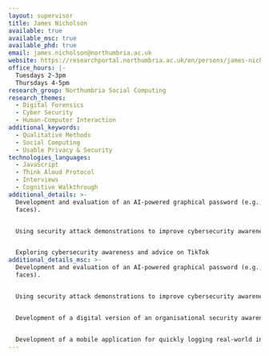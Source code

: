 ```yaml
---
layout: supervisor
title: James Nicholson
available: true
available_msc: true
available_phd: true
email: james.nicholson@northumbria.ac.uk
website: https://researchportal.northumbria.ac.uk/en/persons/james-nicholson
office_hours: |-
  Tuesdays 2-3pm
  Thursdays 4-5pm
research_group: Northumbria Social Computing
research_themes:
  - Digital Forensics
  - Cyber Security
  - Human-Computer Interaction
additional_keywords:
  - Qualitative Methods
  - Social Computing
  - Usable Privacy & Security
technologies_languages:
  - JavaScript
  - Think Aloud Protocol
  - Interviews
  - Cognitive Walkthrough
additional_details: >-
  Development and evaluation of an AI-powered graphical password (e.g., using AI
  faces).


  Using security attack demonstrations to improve cybersecurity awareness (phishing/password management).


  Exploring cybersecurity awareness and advice on TikTok
additional_details_msc: >-
  Development and evaluation of an AI-powered graphical password (e.g., using AI
  faces).


  Using security attack demonstrations to improve cybersecurity awareness (phishing/password management).


  Development of a digital version of an organisational security awareness method (the Cybersurvival Task)


  Development of a mobile application for quickly logging real-world interactions
---
```

